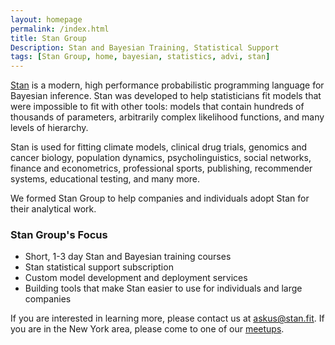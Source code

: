 ```yaml
---
layout: homepage
permalink: /index.html
title: Stan Group
Description: Stan and Bayesian Training, Statistical Support
tags: [Stan Group, home, bayesian, statistics, advi, stan]
---
```


[Stan](http://mc-stan.org) is a modern, high performance probabilistic programming language for Bayesian inference. Stan was developed to help statisticians fit models that were impossible to fit with other tools: models that contain hundreds of thousands of parameters, arbitrarily complex likelihood functions, and many levels of hierarchy. 

Stan is used for fitting climate models, clinical drug trials, genomics and cancer biology, population dynamics, psycholinguistics, social networks, finance and econometrics, professional sports, publishing, recommender systems, educational testing, and many more.

We formed Stan Group to help companies and individuals adopt Stan for their analytical work. 

### Stan Group's Focus
* Short, 1-3 day Stan and Bayesian training courses
* Stan statistical support subscription
* Custom model development and deployment services
* Building tools that make Stan easier to use for individuals and large companies

If you are interested in learning more, please contact us at <askus@stan.fit>. If you are in the New York area, please come to one of our [meetups](http://www.meetup.com/bda-group/).